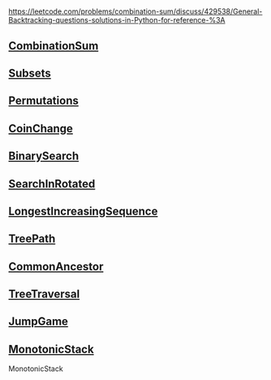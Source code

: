 #
https://leetcode.com/problems/combination-sum/discuss/429538/General-Backtracking-questions-solutions-in-Python-for-reference-%3A

## [CombinationSum](./CombinationSum.md)
## [Subsets](./Subsets.md)
## [Permutations](./Permutations.md)
## [CoinChange](./CoinChange.md)
## [BinarySearch](./BinarySearch.md)
## [SearchInRotated](./SearchInRotated.md)
## [LongestIncreasingSequence](./LongestIncreasingSequence.md)
## [TreePath](./TreePath.md)
## [CommonAncestor](./CommonAncestor.md)
## [TreeTraversal](./TreeTraversal.md)
## [JumpGame](./JumpGame.md)
## [MonotonicStack](./MonotonicStack.md)
MonotonicStack